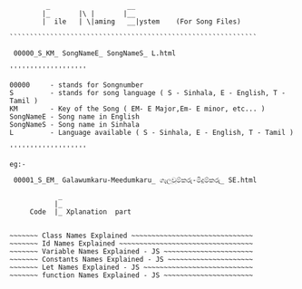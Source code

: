 ~~~~~~~~~~~~~~~~~~~~~~~~~~~~~~~~~~~~~~~~~~~~~~~~~~~~~~~~~~~~~
         _                   __
        |_       |\ |       |__
        |  ile   | \|aming   __|ystem    (For Song Files)
        
`````````````````````````````````````````````````````````````

 00000_S_KM_ SongNameE_ SongNameS_ L.html

'''''''''''''''''''

00000     - stands for Songnumber 
S         - stands for song language ( S - Sinhala, E - English, T - Tamil )
KM        - Key of the Song ( EM- E Major,Em- E minor, etc... )
SongNameE - Song name in English
SongNameS - Song name in Sinhala
L         - Language available ( S - Sinhala, E - English, T - Tamil ) 

'''''''''''''''''''

eg:-

 00001_S_EM_ Galawumkaru-Meedumkaru_ ගැලවුම්කරු-මිදුම්කරු_ SE.html

~~~~~~~~~~~~~~~~~~~~~~~~~~~~~~~~~~~~~~~~~~~~~~~~~~~~~~~~~~~~~
                _
               |_
         Code  |_ Xplanation  part

`````````````````````````````````````````````````````````````

~~~~~~~ Class Names Explained ~~~~~~~~~~~~~~~~~~~~~~~~~~~~~~
~~~~~~~ Id Names Explained ~~~~~~~~~~~~~~~~~~~~~~~~~~~~~~~~~
~~~~~~~ Variable Names Explained - JS ~~~~~~~~~~~~~~~~~~~~~~
~~~~~~~ Constants Names Explained - JS ~~~~~~~~~~~~~~~~~~~~~
~~~~~~~ Let Names Explained - JS ~~~~~~~~~~~~~~~~~~~~~~~~~~~
~~~~~~~ function Names Explained - JS ~~~~~~~~~~~~~~~~~~~~~~
